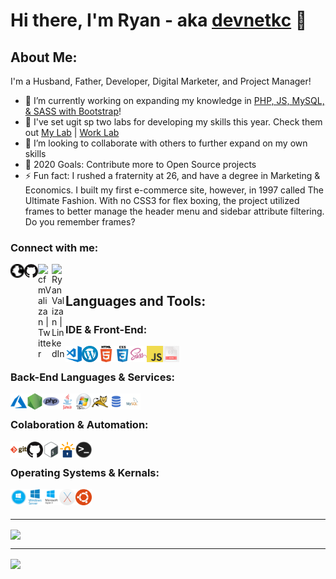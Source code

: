 # Hi there, I'm Ryan - aka [devnetkc][github] 👋

## About Me:

I'm a Husband, Father, Developer, Digital Marketer, and Project Manager!

- 🌱 I’m currently working on expanding my knowledge in [PHP, JS, MySQL, &amp; SASS with Bootstrap][website]!
- 🔭 I've set ugit sp two labs for developing my skills this year.  Check them out [My Lab][website] | [Work Lab][cfmlab]
- 👯 I’m looking to collaborate with others to further expand on my own skills
- 🥅 2020 Goals: Contribute more to Open Source projects
- ⚡ Fun fact: I rushed a fraternity at 26, and have a degree in Marketing &amp; Economics.  I built my first e-commerce site, however, in 1997 called The Ultimate Fashion.  With no CSS3 for flex boxing, the project utilized frames to better manage the header menu and sidebar attribute filtering.  Do you remember frames?

### Connect with me:

[<img align="left" alt="Check out my lab on https://lrnlab.vnetkc.com to for my latest project" width="22px" src="https://raw.githubusercontent.com/iconic/open-iconic/master/svg/globe.svg" />][website]
[<img align="left" alt="devnetkc | GitHub" width="22px" src="https://raw.githubusercontent.com/github/explore/78df643247d429f6cc873026c0622819ad797942/topics/github/github.png" />][github]
[<img align="left" alt="cfmValizan | Twitter" width="22px" src="https://cdn.jsdelivr.net/npm/simple-icons@v3/icons/twitter.svg" />][twitter]
[<img align="left" alt="Ryan Valizan | LinkedIn" width="22px" src="https://cdn.jsdelivr.net/npm/simple-icons@v3/icons/linkedin.svg" />][linkedin]

<br />

## Languages and Tools:

### IDE &amp; Front-End:

[<img align="left" alt="Visual Studio Code" height="26px" width="26px" src="https://raw.githubusercontent.com/github/explore/80688e429a7d4ef2fca1e82350fe8e3517d3494d/topics/visual-studio-code/visual-studio-code.png" />][github]
[<img align="left" alt="WordPress" height="26px" width="26px" src="https://raw.githubusercontent.com/devnetkc/devnetkc/master/assets/imgs/WordPress.png" />][hvacrc]
[<img align="left" alt="HTML5" height="26px" width="26px" src="https://raw.githubusercontent.com/github/explore/80688e429a7d4ef2fca1e82350fe8e3517d3494d/topics/html/html.png" />][github]
[<img align="left" alt="CSS3" height="26px" width="26px" src="https://raw.githubusercontent.com/github/explore/80688e429a7d4ef2fca1e82350fe8e3517d3494d/topics/css/css.png" />][github]
[<img align="left" alt="Sass" height="26px" width="26px" src="https://raw.githubusercontent.com/github/explore/80688e429a7d4ef2fca1e82350fe8e3517d3494d/topics/sass/sass.png" />][github]
[<img align="left" alt="JavaScript" height="26px" width="26px" src="https://raw.githubusercontent.com/github/explore/80688e429a7d4ef2fca1e82350fe8e3517d3494d/topics/javascript/javascript.png" />][github]
[<img align="left" alt="JSON" height="26px" width="26px" src="https://raw.githubusercontent.com/devnetkc/devnetkc/master/assets/imgs/json.png" />][github]

<br />

### Back-End Languages &amp; Services:

[<img align="left" alt="Azure" height="26px" width="26px" src="https://raw.githubusercontent.com/devnetkc/devnetkc/master/assets/imgs/azure.png" />][github]
[<img align="left" alt="Node.js" height="26px" width="26px" src="https://raw.githubusercontent.com/github/explore/80688e429a7d4ef2fca1e82350fe8e3517d3494d/topics/nodejs/nodejs.png" />][github]
[<img align="left" alt="PHP" height="26px" width="26px" src="https://raw.githubusercontent.com/devnetkc/devnetkc/master/assets/imgs/php.png" />][github]
[<img align="left" alt="Java" height="26px" width="26px" src="https://raw.githubusercontent.com/devnetkc/devnetkc/master/assets/imgs/java.png" />][java]
[<img align="left" alt="Microsoft IIS" height="26px" width="26px" src="https://raw.githubusercontent.com/devnetkc/devnetkc/master/assets/imgs/microsoft-iis.png" />][java]
[<img align="left" alt="Apache Tomcat" height="26px" width="26px" src="https://raw.githubusercontent.com/devnetkc/devnetkc/master/assets/imgs/tomcat.png" />][java]
[<img align="left" alt="SQL" height="26px" width="26px" src="https://raw.githubusercontent.com/github/explore/80688e429a7d4ef2fca1e82350fe8e3517d3494d/topics/sql/sql.png" />][github]
[<img align="left" alt="MySQL" height="26px" width="26px" src="https://raw.githubusercontent.com/github/explore/80688e429a7d4ef2fca1e82350fe8e3517d3494d/topics/mysql/mysql.png" />][github]

<br />

### Colaboration &amp; Automation:

[<img align="left" alt="Git" height="26px" width="26px" src="https://raw.githubusercontent.com/github/explore/80688e429a7d4ef2fca1e82350fe8e3517d3494d/topics/git/git.png" />][github]
[<img align="left" alt="GitHub" height="26px" width="26px" src="https://raw.githubusercontent.com/github/explore/78df643247d429f6cc873026c0622819ad797942/topics/github/github.png" />][github]
[<img align="left" alt="BASH" height="26px" width="26px" src="https://raw.githubusercontent.com/devnetkc/devnetkc/master/assets/imgs/bash_shell.png" />][github]
[<img align="left" alt="Let's Encrypt" height="26px" width="26px" src="https://raw.githubusercontent.com/devnetkc/devnetkc/master/assets/imgs/lets-encrypt.png" />][github]
[<img align="left" alt="SERIAL" height="26px" width="26px" src="https://raw.githubusercontent.com/github/explore/80688e429a7d4ef2fca1e82350fe8e3517d3494d/topics/terminal/terminal.png" />][github]

<br />

### Operating Systems &amp; Kernals:


[<img align="left" alt="Windows 10" height="26px" width="26px" src="https://raw.githubusercontent.com/devnetkc/devnetkc/master/assets/imgs/windows10.png" />][website]
[<img align="left" alt="Windows Server 2016" height="26px" width="26px" src="https://raw.githubusercontent.com/devnetkc/devnetkc/master/assets/imgs/windows-server.png" />][website]
[<img align="left" alt="Windows Hyper-V Server" height="26px" width="26px" src="https://raw.githubusercontent.com/devnetkc/devnetkc/master/assets/imgs/hyper-v.png" />][website]
[<img align="left" alt="Apple Macintosh OS X" height="26px" width="26px" src="https://raw.githubusercontent.com/devnetkc/devnetkc/master/assets/imgs/OSX.png" />][website]
[<img align="left" alt="Ubuntu Server" height="26px" width="26px" src="https://raw.githubusercontent.com/devnetkc/devnetkc/master/assets/imgs/ubuntu.png" />][website]

<br />
<br />

* * *

<img align="center" src="https://github-readme-stats.vercel.app/api?username=devnetkc&show_icons=true" />

* * *

<img align="center" src="https://github-readme-stats.vercel.app/api/top-langs/?username=devnetkc" />

[website]: https://lrnlab.vnetkc.com
[cfmlab]: https://cfmlrnlab.vnetkc.com
[twitter]: https://twitter.com/cfmValizan
[linkedin]: https://linkedin.com/in/rvalizan
[github]: https://github.com/https://github.com/devnetkc
[hvacrc]: https://rc.cfmdistributors.com
[java]: https://www.cfmdistributors.com
